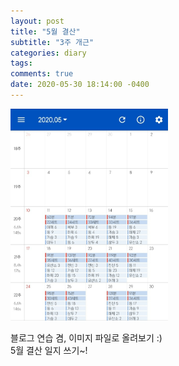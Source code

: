 ```yaml
---
layout: post
title: "5월 결산"
subtitle: "3주 개근"
categories: diary
tags:  
comments: true
date: 2020-05-30 18:14:00 -0400
---
```


<img src="/img/posts/2020-05-30.jpg" width="50%" height="50%">  

블로그 연습 겸, 이미지 파일로 올려보기 :)  
5월 결산 일지 쓰기~!  

